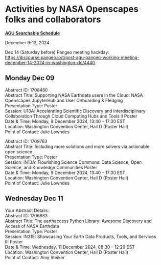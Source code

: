 # Activities by NASA Openscapes folks and collaborators

**[AGU Searchable Schedule](https://www.agu.org/annual-meeting/schedule)**

December 9-13, 2024

Dec 14 (Saturday before) Pangeo meeting hackday: https://discourse.pangeo.io/t/post-agu-pangeo-working-meeting-december-14-2024-in-washington-dc/4440

## Monday Dec 09

Abstract ID: 1708480  
Abstract Title: Supporting NASA Earthdata users in the Cloud: NASA Openscapes JupyterHub and User Onboarding & Fledging  
Presentation Type: Poster  
Session: U13A: Accelerating Scientific Discovery and Interdisciplinary Collaboration Through Cloud Computing Hubs and Tools II Poster  
Date & Time: Monday, 9 December 2024, 13:40 – 17:30 EST  
Location:  Washington Convention Center, Hall D (Poster Hall)  
Point of Contact: Julie Lowndes

Abstract ID: 1709763  
Abstract Title: Including more solutions and more solvers via actionable open science  
Presentation Type: Poster  
Session: IN13A: Flourishing Science Commons: Data Science, Open Science, and Knowledge Communities Poster  
Date & Time: Monday, 9 December 2024, 13:40 – 17:30 EST  
Location:  Washington Convention Center, Hall D (Poster Hall)  
Point of Contact: Julie Lowndes

## Wednesday Dec 11

Your Abstract Details:  
Abstract ID: 1706883  
Abstract Title: The earthaccess Python Library: Awesome Discovery and Access of NASA Earthdata  
Presentation Type: Poster  
Session: IN31E: Showcasing Your Earth Data Products, Tools, and Services III Poster  
Date & Time: Wednesday, 11 December 2024, 08:30 – 12:20 EST  
Location:  Washington Convention Center, Hall D (Poster Hall)  
Point of Contact: Amy Steiker
